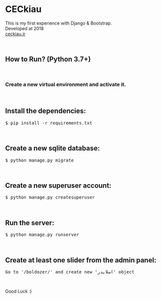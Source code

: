 # CECkiau
This is my first experience with Django & Bootstrap.
<br>
Developed at 2018
<br>
<a href="https://www.ceckiau.ir">ceckiau.ir</a>

<br>
<h2>How to Run? (Python 3.7+)</h2>
<br>

<h3>
  Create a new virtual environment and activate it.
</h3>
<br>

<h2>
  Install the dependencies:
</h2>
<div class="highlight highlight-source-shell">
  <pre>$ pip install -r requirements.txt</pre>
</div>
<br>

<h2>
  Create a new sqlite database:
</h2>
<div class="highlight highlight-source-shell">
  <pre>$ python manage.py migrate</pre>
</div>
<br>

<h2>
  Create a new superuser account:
</h2>
<div class="highlight highlight-source-shell">
  <pre>$ python manage.py createsuperuser</pre>
</div>
<br>

<h2>
  Run the server:
</h2>
<div class="highlight highlight-source-shell">
  <pre>$ python manage.py runserver</pre>
</div>
<br>

<h2>
  Create at least one slider from the admin panel:
</h2>
<div class="highlight highlight-source-shell">
  <pre>Go to '/boldozer/' and create new 'اسلایدر' object</pre>
</div>
<br>

Good Luck :)
